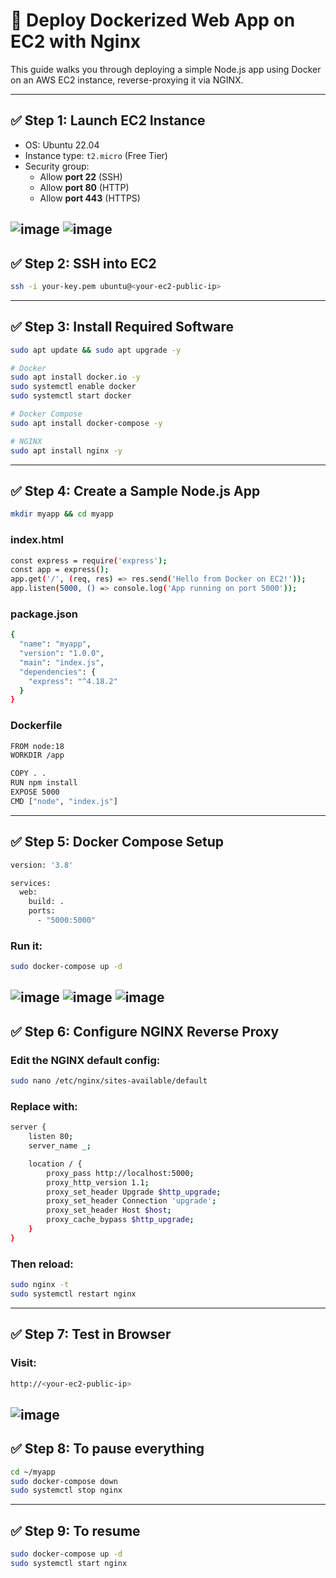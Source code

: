 # 🚀 Deploy Dockerized Web App on EC2 with Nginx

This guide walks you through deploying a simple Node.js app using Docker on an AWS EC2 instance, reverse-proxying it via NGINX.

---

## ✅ Step 1: Launch EC2 Instance

- OS: Ubuntu 22.04
- Instance type: `t2.micro` (Free Tier)
- Security group:
  - Allow **port 22** (SSH)
  - Allow **port 80** (HTTP)
  - Allow **port 443** (HTTPS)

![image](https://github.com/AmanSharma39/docker-nginx-webapp/blob/ec4629da93f1da4c024adcb079f44a9b3830429e/Screenshot%202025-05-22%20175956.png)
![image](https://github.com/AmanSharma39/docker-nginx-webapp/blob/ec4629da93f1da4c024adcb079f44a9b3830429e/Screenshot%202025-05-22%20175935.png)
---

## ✅ Step 2: SSH into EC2

```bash
ssh -i your-key.pem ubuntu@<your-ec2-public-ip>
```
---
## ✅ Step 3: Install Required Software

```bash
sudo apt update && sudo apt upgrade -y

# Docker
sudo apt install docker.io -y
sudo systemctl enable docker
sudo systemctl start docker

# Docker Compose
sudo apt install docker-compose -y

# NGINX
sudo apt install nginx -y
```
---
## ✅ Step 4: Create a Sample Node.js App
```bash
mkdir myapp && cd myapp
```
### index.html

```bash
const express = require('express');
const app = express();
app.get('/', (req, res) => res.send('Hello from Docker on EC2!'));
app.listen(5000, () => console.log('App running on port 5000'));
```
### package.json
```bash
{
  "name": "myapp",
  "version": "1.0.0",
  "main": "index.js",
  "dependencies": {
    "express": "^4.18.2"
  }
}
```
### Dockerfile

```bash
FROM node:18
WORKDIR /app

COPY . .
RUN npm install
EXPOSE 5000
CMD ["node", "index.js"]
```
---
## ✅ Step 5: Docker Compose Setup

```bash
version: '3.8'

services:
  web:
    build: .
    ports:
      - "5000:5000"
```
### Run it:
```bash
sudo docker-compose up -d
```
![image](https://github.com/AmanSharma39/docker-nginx-webapp/blob/ec4629da93f1da4c024adcb079f44a9b3830429e/Screenshot%202025-05-22%20192308.png)
![image](https://github.com/AmanSharma39/docker-nginx-webapp/blob/ec4629da93f1da4c024adcb079f44a9b3830429e/Screenshot%202025-05-22%20192559.png)
![image](https://github.com/AmanSharma39/docker-nginx-webapp/blob/ec4629da93f1da4c024adcb079f44a9b3830429e/Screenshot%202025-05-22%20192709.png)
---

## ✅ Step 6: Configure NGINX Reverse Proxy
### Edit the NGINX default config:

```bash 
sudo nano /etc/nginx/sites-available/default
```
### Replace with:
```bash 
server {
    listen 80;
    server_name _;

    location / {
        proxy_pass http://localhost:5000;
        proxy_http_version 1.1;
        proxy_set_header Upgrade $http_upgrade;
        proxy_set_header Connection 'upgrade';
        proxy_set_header Host $host;
        proxy_cache_bypass $http_upgrade;
    }
}
```
### Then reload:
```bash
sudo nginx -t
sudo systemctl restart nginx
```
---
## ✅ Step 7: Test in Browser
### Visit:
```bash
http://<your-ec2-public-ip>
```
![image](https://github.com/AmanSharma39/docker-nginx-webapp/blob/ec4629da93f1da4c024adcb079f44a9b3830429e/Screenshot%202025-05-22%20193906.png)
---
## ✅ Step 8: To pause everything 
```bash 
cd ~/myapp
sudo docker-compose down
sudo systemctl stop nginx
``` 
---
## ✅ Step 9: To resume
```bash
sudo docker-compose up -d
sudo systemctl start nginx
```
